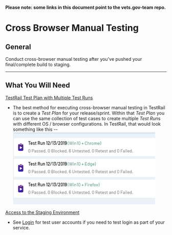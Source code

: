 __Please note: some links in this document point to the vets.gov-team repo.__

# Cross Browser Manual Testing

## General

Conduct cross-browser manual testing after you've pushed your final/complete build to staging.

<hr>

## What You Will Need

[TestRail Test Plan with Multiple Test Runs](testrail/README.md)
  * The best method for executing cross-browser manual testing in TestRail is to create a *Test Plan* for your release/sprint.  Within that *Test Plan* you can use the same collection of test cases to create multiple *Test Run*s with different OS / browser configurations.  In TestRail, that would look something like this --  
![TestRail example of test plan with multiple test runs for cross browser testing][testrail-cross-browser-test-plan]

[Access to the Staging Environment](https://github.com/department-of-veterans-affairs/vets.gov-team/blob/635f35ad555d0cdac50667ac48c92fef2b719c64/Work%20Practices/Accessing-Staging.md)
  * See [Login](https://github.com/department-of-veterans-affairs/vets.gov-team/blob/635f35ad555d0cdac50667ac48c92fef2b719c64/Work%20Practices/Accessing-Staging.md#login-steps) for test user accounts if you need to test login as part of your service.


[testrail-cross-browser-test-plan]: ../images/testrail-tutorials/test-plan-cross-browser-example.png